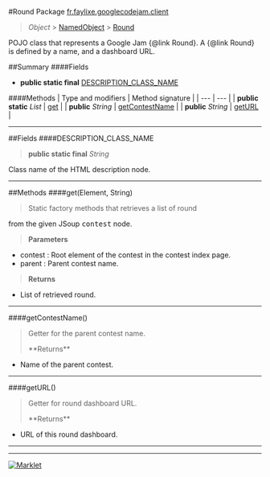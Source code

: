 #Round
Package [fr.faylixe.googlecodejam.client](README.md)<br>

> *Object* > [NamedObject](common/NamedObject.md) > [Round](Round.md)

<p>POJO class that represents a Google Jam {@link Round}.
 A {@link Round} is defined by a name, and a dashboard
 URL.</p>

##Summary
####Fields
* **public static final** [DESCRIPTION_CLASS_NAME](#description_class_name)

####Methods
| Type and modifiers | Method signature |
| --- | --- |
| **public static** *List* | [get](#getelement-string) |
| **public** *String* | [getContestName](#getcontestname) |
| **public** *String* | [getURL](#geturl) |

---


##Fields
####DESCRIPTION_CLASS_NAME
> **public static final** *String*
<p>Class name of the HTML description node.</p>

---


##Methods
####get(Element, String)
> <p>Static factory methods that retrieves a list of round
 from the given JSoup <tt>contest</tt> node.</p>
> **Parameters**
* contest : Root element of the contest in the contest index page.
* parent : Parent contest name.

> **Returns**
* List of retrieved round.


---

####getContestName()
> <p>Getter for the parent contest name.</p>
> **Returns**
* Name of the parent contest.


---

####getURL()
> <p>Getter for round dashboard URL.</p>
> **Returns**
* URL of this round dashboard.


---

---

[![Marklet](https://img.shields.io/badge/Generated%20by-Marklet-green.svg)](https://github.com/Faylixe/marklet)